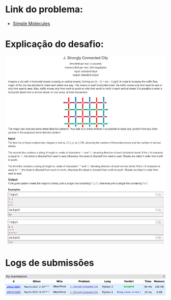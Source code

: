 # Link do problema:

- [Simple Molecules](https://codeforces.com/group/ibNhxWfOek/contest/341358/problem/J)

# Explicação do desafio:

![Simple Molecules](./assets/Explanation.png)

# Logs de submissões

![LogsSubmissao](./assets/SubMissionLogs.png)